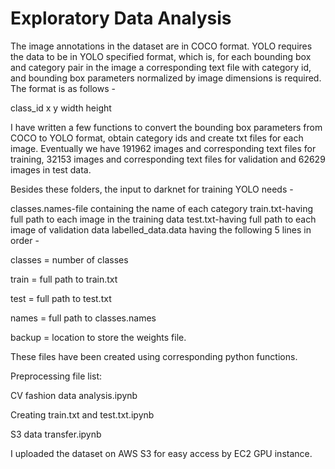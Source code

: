 # Exploratory Data Analysis
The image annotations in the dataset are in COCO format. YOLO requires the data to be in YOLO specified format, which is, for each bounding box and category pair in the image a corresponding text file with category id, and bounding box parameters normalized by image dimensions is required. 
The format is as follows - 

class_id  x  y  width  height

I have written a few functions to convert the bounding box parameters from COCO to YOLO format, obtain category ids and create txt files for each image. 
Eventually we have 191962 images and corresponding text files for training,     32153 images and corresponding text files for validation and 62629 images in test data.

Besides these folders, the input to darknet for training YOLO needs -

classes.names-file containing the name of each category
train.txt-having full path to each image in the training data
test.txt-having full path to each image of validation data
labelled_data.data having the following 5 lines in order - 

  classes = number of classes 
  
  train = full path to train.txt
  
  test = full path to test.txt
  
  names = full path to classes.names
  
  backup  = location to store the weights file. 
  
These files have been created using corresponding python functions.

Preprocessing file list: 

CV fashion data analysis.ipynb

Creating train.txt and test.txt.ipynb

S3 data transfer.ipynb

I uploaded the dataset on AWS S3 for easy access by EC2 GPU instance.
